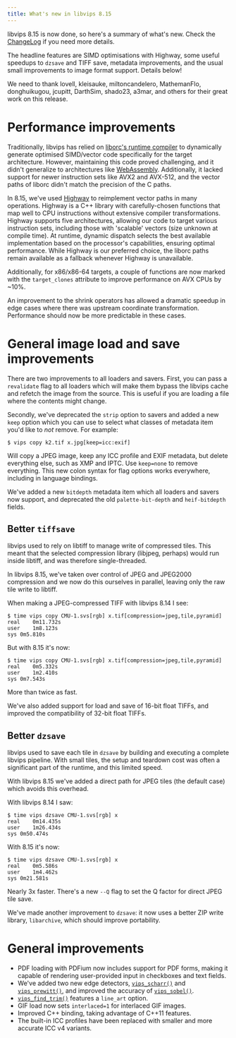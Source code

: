 ```yaml
---
title: What's new in libvips 8.15
---
```


libvips 8.15 is now done, so here's a summary of what's new. Check the
[ChangeLog](https://github.com/libvips/libvips/blob/master/ChangeLog)
if you need more details.

The headline features are SIMD optimisations with Highway, some useful
speedups to `dzsave` and TIFF save, metadata improvements, and the usual
small improvements to image format support. Details below!

We need to thank lovell, kleisauke, miltoncandelero, MathemanFlo,
donghuikugou, jcupitt, DarthSim, shado23, a3mar, and others for their great
work on this release.

# Performance improvements

Traditionally, libvips has relied on [liborc's runtime compiler](
https://gitlab.freedesktop.org/gstreamer/orc)
to dynamically generate optimised SIMD/vector code specifically for the target
architecture. However, maintaining this code proved challenging, and it didn't
generalize to architectures like [WebAssembly](
/2020/09/01/libvips-for-webassembly.html#performance).
Additionally, it lacked support for newer instruction sets like AVX2 and
AVX-512, and the vector paths of liborc didn't match the precision of the C
paths.

In 8.15, we've used [Highway](https://github.com/google/highway) to
reimplement vector paths in many operations. Highway is a C++ library with
carefully-chosen functions that map well to CPU instructions without extensive
compiler transformations. Highway supports five architectures, allowing our
code to target various instruction sets, including those with 'scalable'
vectors (size unknown at compile time). At runtime, dynamic dispatch selects
the best available implementation based on the processor's capabilities,
ensuring optimal performance. While Highway is our preferred choice, the
liborc paths remain available as a fallback whenever Highway is unavailable.

Additionally, for x86/x86-64 targets, a couple of functions are now marked
with the `target_clones` attribute to improve performance on AVX CPUs by ~10%.

An improvement to the shrink operators has allowed a dramatic speedup in
edge cases where there was upstream coordinate transformation. Performance
should now be more predictable in these cases.

# General image load and save improvements

There are two improvements to all loaders and savers. First, you can pass a
`revalidate` flag to all loaders which will make them bypass the libvips cache
and refetch the image from the source. This is useful if you are loading a file
where the contents might change.

Secondly, we've deprecated the `strip` option to savers and added a new `keep`
option which you can use to select what classes of metadata item you'd like to
*not* remove. For example:

```
$ vips copy k2.tif x.jpg[keep=icc:exif]
```

Will copy a JPEG image, keep any ICC profile and EXIF metadata, but delete
everything else, such as XMP and IPTC. Use `keep=none` to remove everything.
This new colon syntax for flag options works everywhere, including in language
bindings.

We've added a new `bitdepth` metadata item which all loaders and savers
now support, and deprecated the old `palette-bit-depth` and `heif-bitdepth`
fields.

## Better `tiffsave`

libvips used to rely on libtiff to manage write of compressed tiles. This
meant that the selected compression library (libjpeg, perhaps) would run
inside libtiff, and was therefore single-threaded.

In libvips 8.15, we've taken over control of JPEG and JPEG2000 compression
and we now do this ourselves in parallel, leaving only the raw tile
write to libtiff.

When making a JPEG-compressed TIFF with libvips 8.14 I see:

```
$ time vips copy CMU-1.svs[rgb] x.tif[compression=jpeg,tile,pyramid]
real	0m11.732s
user	1m8.123s
sys	0m5.810s
```

But with 8.15 it's now:

```
$ time vips copy CMU-1.svs[rgb] x.tif[compression=jpeg,tile,pyramid]
real	0m5.332s
user	1m2.410s
sys	0m7.543s
```

More than twice as fast.

We've also added support for load and save of 16-bit float TIFFs, and improved
the compatibility of 32-bit float TIFFs.

## Better `dzsave`

libvips used to save each tile in `dzsave` by building and executing a complete
libvips pipeline. With small tiles, the setup and teardown cost
was often a significant part of the runtime, and this limited speed.

With libvips 8.15 we've added a direct path for JPEG tiles (the default case)
which avoids this overhead.

With libvips 8.14 I saw:

```
$ time vips dzsave CMU-1.svs[rgb] x
real	0m14.435s
user	1m26.434s
sys	0m50.474s
```

With 8.15 it's now:

```
$ time vips dzsave CMU-1.svs[rgb] x
real	0m5.586s
user	1m4.462s
sys	0m21.581s
```

Nearly 3x faster. There's a new `--Q` flag to set the Q factor for direct JPEG
tile save.

We've made another improvement to `dzsave`: it now uses a better ZIP write
library, `libarchive`, which should improve portability.

# General improvements

* PDF loading with PDFium now includes support for PDF forms, making it
  capable of rendering user-provided input in checkboxes and text fields.
* We've added two new edge detectors,
  [`vips_scharr()`](/API/current/method.Image.scharr.html) and
  [`vips_prewitt()`](/API/current/method.Image.prewitt.html),
  and improved the accuracy of
  [`vips_sobel()`](/API/current/method.Image.sobel.html).  
* [`vips_find_trim()`](/API/current/method.Image.find_trim.html)
  features a `line_art` option.
* GIF load now sets `interlaced=1` for interlaced GIF images.  
* Improved C++ binding, taking advantage of C++11 features.  
* The built-in ICC profiles have been replaced with smaller and more accurate 
  ICC v4 variants.
